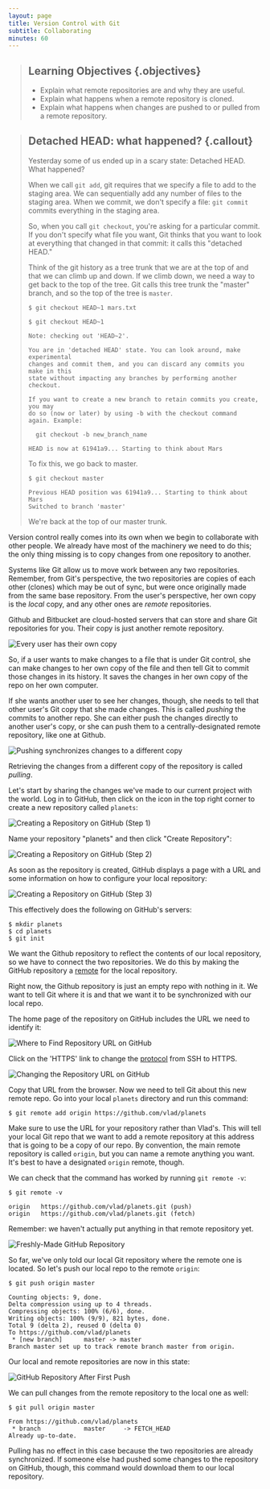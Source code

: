 ```yaml
---
layout: page
title: Version Control with Git
subtitle: Collaborating
minutes: 60
---
```

> ## Learning Objectives {.objectives}
>
> *   Explain what remote repositories are and why they are useful.
> *   Explain what happens when a remote repository is cloned.
> *   Explain what happens when changes are pushed to or pulled from a remote repository.

> ## Detached HEAD: what happened? {.callout}
>
> Yesterday some of us ended up in a scary state: Detached HEAD. What happened?
>
> When we call `git add`, git requires that we specify a file to add to the staging area.
> We can sequentially add any number of files to the staging area. When we commit, we don't specify a file: `git commit` commits everything in the staging area.
>
> So, when you call `git checkout`, you're asking for a particular commit. If you don't specify what file you want, Git thinks that you want to look at everything that changed in that commit: it calls this "detached HEAD."
>
> Think of the git history as a tree trunk that we are at the top of and that we can climb up and down. If we climb down, we need a way to get back to the top of the tree. Git calls this tree trunk the "master" branch, and so the top of the tree is `master`.
>
> ~~~{.bash}
> $ git checkout HEAD~1 mars.txt
> ~~~
> ~~~{.bash}
> $ git checkout HEAD~1
> ~~~
> ~~~{.output}
> Note: checking out 'HEAD~2'.
>
> You are in 'detached HEAD' state. You can look around, make experimental
> changes and commit them, and you can discard any commits you make in this
> state without impacting any branches by performing another checkout.
>
> If you want to create a new branch to retain commits you create, you may
> do so (now or later) by using -b with the checkout command again. Example:
>
>   git checkout -b new_branch_name
>
> HEAD is now at 61941a9... Starting to think about Mars
> ~~~
>
> To fix this, we go back to master.
>
> ~~~{.bash}
> $ git checkout master
> ~~~
> ~~~{.output}
> Previous HEAD position was 61941a9... Starting to think about Mars
> Switched to branch 'master'
> ~~~
>
> We're back at the top of our master trunk.


Version control really comes into its own when we begin to collaborate with other people.
We already have most of the machinery we need to do this;
the only thing missing is to copy changes from one repository to another.

Systems like Git allow us to move work between any two repositories. Remember, from Git's perspective, the two repositories are copies of each other (clones) which may be out of sync, but were once originally made from the same base repository. From the user's perspective, her own copy is the _local_ copy, and any other ones are _remote_ repositories.

Github and Bitbucket are cloud-hosted servers that can store and share Git repositories for you. Their copy is just another remote repository.

![Every user has their own copy](fig/github.svg)

So, if a user wants to make changes to a file that is under Git control, she can make changes to her own copy of the file and then tell Git to commit those changes in its  history. It saves the changes in her own copy of the repo on her own computer.

If she wants another user to see her changes, though, she needs to tell that other user's Git copy that she made changes. This is called _pushing_ the commits to another repo. She can either push the changes directly to another user's copy, or she can push them to a centrally-designated remote repository, like one at Github.

![Pushing synchronizes changes to a different copy](fig/push.svg)

Retrieving the changes from a different copy of the repository is called _pulling_.

Let's start by sharing the changes we've made to our current project with the world.
Log in to GitHub,
then click on the icon in the top right corner to create a new repository called `planets`:

![Creating a Repository on GitHub (Step 1)](fig/github-create-repo-01.png)

Name your repository "planets" and then click "Create Repository":

![Creating a Repository on GitHub (Step 2)](fig/github-create-repo-02.png)

As soon as the repository is created,
GitHub displays a page with a URL and some information on how to configure your local repository:

![Creating a Repository on GitHub (Step 3)](fig/github-create-repo-03.png)

This effectively does the following on GitHub's servers:

~~~ {.bash}
$ mkdir planets
$ cd planets
$ git init
~~~

We want the Github repository to reflect the contents of our local repository, so we have to connect the two repositories. We do this by making the GitHub repository a [remote](reference.html#remote) for the local repository.

Right now, the Github repository is just an empty repo with nothing in it. We want to tell Git where it is and that we want it to be synchronized with our local repo.

The home page of the repository on GitHub includes the URL we need to identify it:

![Where to Find Repository URL on GitHub](fig/github-find-repo-string.png)

Click on the 'HTTPS' link to change the [protocol](reference.html#protocol) from SSH to HTTPS.

![Changing the Repository URL on GitHub](fig/github-change-repo-string.png)

Copy that URL from the browser.
Now we need to tell Git about this new remote repo. Go into your local `planets` directory
and run this command:

~~~ {.bash}
$ git remote add origin https://github.com/vlad/planets
~~~

Make sure to use the URL for your repository rather than Vlad's. This will tell your local Git repo that we want to add a remote repository at this address that is going to be a copy of our repo. By convention, the main remote repository is called `origin`, but you can name a remote anything you want. It's best to have a designated `origin` remote, though.

We can check that the command has worked by running `git remote -v`:

~~~ {.bash}
$ git remote -v
~~~
~~~ {.output}
origin   https://github.com/vlad/planets.git (push)
origin   https://github.com/vlad/planets.git (fetch)
~~~

Remember: we haven't actually put anything in that remote repository yet.

![Freshly-Made GitHub Repository](fig/git-freshly-made-github-repo.svg)

So far, we've only told our local Git repository where the remote one is located. So let's push our local repo to the remote `origin`:

~~~ {.bash}
$ git push origin master
~~~
~~~ {.output}
Counting objects: 9, done.
Delta compression using up to 4 threads.
Compressing objects: 100% (6/6), done.
Writing objects: 100% (9/9), 821 bytes, done.
Total 9 (delta 2), reused 0 (delta 0)
To https://github.com/vlad/planets
 * [new branch]      master -> master
Branch master set up to track remote branch master from origin.
~~~


Our local and remote repositories are now in this state:

![GitHub Repository After First Push](fig/github-repo-after-first-push.svg)

We can pull changes from the remote repository to the local one as well:

~~~ {.bash}
$ git pull origin master
~~~
~~~ {.output}
From https://github.com/vlad/planets
 * branch            master     -> FETCH_HEAD
Already up-to-date.
~~~

Pulling has no effect in this case
because the two repositories are already synchronized.
If someone else had pushed some changes to the repository on GitHub,
though,
this command would download them to our local repository.


